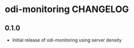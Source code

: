 odi-monitoring CHANGELOG
========================

0.1.0
-----
- Initial release of odi-monitoring using server density
